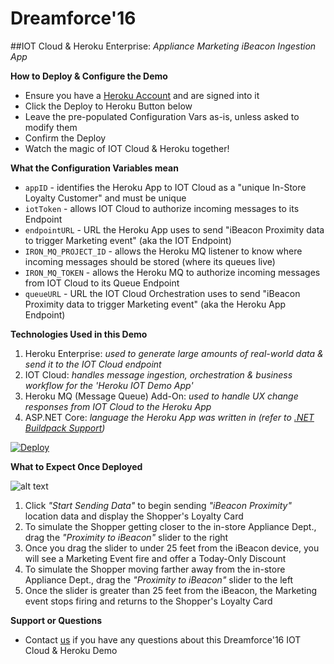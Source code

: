 # Dreamforce'16 
##IOT Cloud & Heroku Enterprise: *Appliance Marketing iBeacon Ingestion App*

**How to Deploy & Configure the Demo**

* Ensure you have a [Heroku Account](https://signup.heroku.com) and are signed into it
* Click the Deploy to Heroku Button below
* Leave the pre-populated Configuration Vars as-is, unless asked to modify them
* Confirm the Deploy
* Watch the magic of IOT Cloud & Heroku together!

**What the Configuration Variables mean**

- `appID` - identifies the Heroku App to IOT Cloud as a "unique In-Store Loyalty Customer" and must be unique
- `iotToken` - allows IOT Cloud to authorize incoming messages to its Endpoint
- `endpointURL` - URL the Heroku App uses to send "iBeacon Proximity data to trigger Marketing event" (aka the IOT Endpoint)
- `IRON_MQ_PROJECT_ID` - allows the Heroku MQ listener to know where incoming messages should be stored (where its queues live)
- `IRON_MQ_TOKEN` - allows the Heroku MQ to authorize incoming messages from IOT Cloud to its Queue Endpoint
- `queueURL` - URL the IOT Cloud Orchestration uses to send "iBeacon Proximity data to trigger Marketing event" (aka the Heroku App Endpoint)

**Technologies Used in this Demo**

1. Heroku Enterprise: *used to generate large amounts of real-world data & send it to the IOT Cloud endpoint*
2. IOT Cloud: *handles message ingestion, orchestration & business workflow for the 'Heroku IOT Demo App'*
3. Heroku MQ (Message Queue) Add-On: *used to handle UX change responses from IOT Cloud to the Heroku App*
4. ASP.NET Core: *language the Heroku App was written in (refer to [.NET Buildpack Support](http://www.dotnetbuildpacks.com))*

[![Deploy](https://www.herokucdn.com/deploy/button.svg)](https://heroku.com/deploy?template=https://github.com/heroku-softtrends/DF-Appliance)

**What to Expect Once Deployed**

![alt text](https://s3.amazonaws.com/herokumximages/heroku-appliance.png "Heroku IOT Cloud In-Store Proximity Marketing")

1. Click *"Start Sending Data"* to begin sending *"iBeacon Proximity"* location data and display the Shopper's Loyalty Card
2. To simulate the Shopper getting closer to the in-store Appliance Dept., drag the *"Proximity to iBeacon"* slider to the right
3. Once you drag the slider to under 25 feet from the iBeacon device, you will see a Marketing Event fire and offer a Today-Only Discount
4. To simulate the Shopper moving farther away from the in-store Appliance Dept., drag the *"Proximity to iBeacon"* slider to the left
5. Once the slider is greater than 25 feet from the iBeacon, the Marketing event stops firing and returns to the Shopper's Loyalty Card

**Support or Questions**

* Contact [us](mailto:david@heroku.com) if you have any questions about this Dreamforce'16 IOT Cloud & Heroku Demo
